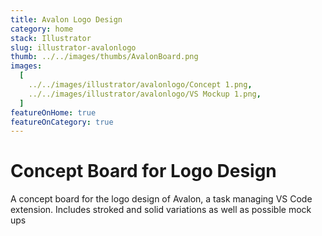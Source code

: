 ```yaml
---
title: Avalon Logo Design
category: home
stack: Illustrator
slug: illustrator-avalonlogo
thumb: ../../images/thumbs/AvalonBoard.png
images:
  [
    ../../images/illustrator/avalonlogo/Concept 1.png,
    ../../images/illustrator/avalonlogo/VS Mockup 1.png,
  ]
featureOnHome: true
featureOnCategory: true
---
```


# Concept Board for Logo Design

A concept board for the logo design of Avalon, a task managing VS Code extension. Includes stroked and solid variations as well as possible mock ups

&nbsp;

&nbsp;
